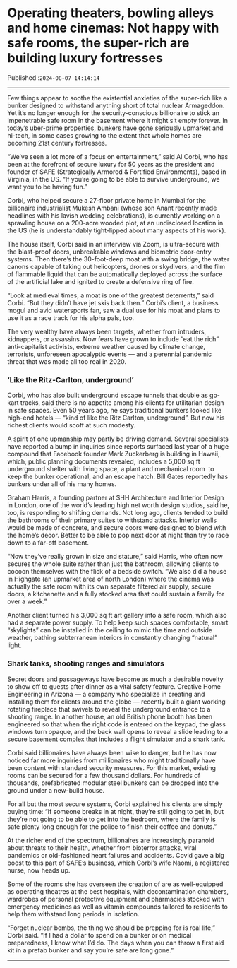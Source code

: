 # Operating theaters, bowling alleys and home cinemas: Not happy with safe rooms, the super-rich are building luxury fortresses

Published :`2024-08-07 14:14:14`

---

Few things appear to soothe the existential anxieties of the super-rich like a bunker designed to withstand anything short of total nuclear Armageddon. Yet it’s no longer enough for the security-conscious billionaire to stick an impenetrable safe room in the basement where it might sit empty forever. In today’s uber-prime properties, bunkers have gone seriously upmarket and hi-tech, in some cases growing to the extent that whole homes are becoming 21st century fortresses.

“We’ve seen a lot more of a focus on entertainment,” said Al Corbi, who has been at the forefront of secure luxury for 50 years as the president and founder of SAFE (Strategically Armored & Fortified Environments), based in Virginia, in the US. “If you’re going to be able to survive underground, we want you to be having fun.”

Corbi, who helped secure a 27-floor private home in Mumbai for the billionaire industrialist Mukesh Ambani (whose son Anant recently made headlines with his lavish wedding celebrations), is currently working on a sprawling house on a 200-acre wooded plot, at an undisclosed location in the US (he is understandably tight-lipped about many aspects of his work).

The house itself, Corbi said in an interview via Zoom, is ultra-secure with the blast-proof doors, unbreakable windows and biometric door-entry systems. Then there’s the 30-foot-deep moat with a swing bridge, the water canons capable of taking out helicopters, drones or skydivers, and the film of flammable liquid that can be automatically deployed across the surface of the artificial lake and ignited to create a defensive ring of fire.

“Look at medieval times, a moat is one of the greatest deterrents,” said Corbi. “But they didn’t have jet skis back then.” Corbi’s client, a business mogul and avid watersports fan, saw a dual use for his moat and plans to use it as a race track for his alpha pals, too.

The very wealthy have always been targets, whether from intruders, kidnappers, or assassins. Now fears have grown to include “eat the rich” anti-capitalist activists, extreme weather caused by climate change, terrorists, unforeseen apocalyptic events — and a perennial pandemic threat that was made all too real in 2020.

### ‘Like the Ritz-Carlton, underground’

Corbi, who has also built underground escape tunnels that double as go-kart tracks, said there is no appetite among his clients for utilitarian design in safe spaces. Even 50 years ago, he says traditional bunkers looked like high-end hotels — “kind of like the Ritz Carlton, underground”. But now his richest clients would scoff at such modesty.

A spirit of one upmanship may partly be driving demand. Several specialists have reported a bump in inquiries since reports surfaced last year of a huge compound that Facebook founder Mark Zuckerberg is building in Hawaii, which, public planning documents revealed, includes a 5,000 sq ft underground shelter with living space, a plant and mechanical room  to keep the bunker operational, and an escape hatch. Bill Gates reportedly has bunkers under all of his many homes.

Graham Harris, a founding partner at SHH Architecture and Interior Design in London, one of the world’s leading high net worth design studios, said he, too, is responding to shifting demands. Not long ago, clients tended to build the bathrooms of their primary suites to withstand attacks. Interior walls would be made of concrete, and secure doors were designed to blend with the home’s decor. Better to be able to pop next door at night than try to race down to a far-off basement.

“Now they’ve really grown in size and stature,” said Harris, who often now secures the whole suite rather than just the bathroom, allowing clients to cocoon themselves with the flick of a bedside switch. “We also did a house in Highgate (an upmarket area of north London) where the cinema was actually the safe room with its own separate filtered air supply, secure doors, a kitchenette and a fully stocked area that could sustain a family for over a week.”

Another client turned his 3,000 sq ft art gallery into a safe room, which also had a separate power supply. To help keep such spaces comfortable, smart “skylights” can be installed in the ceiling to mimic the time and outside weather, bathing subterranean interiors in constantly changing “natural” light.

### Shark tanks, shooting ranges and simulators

Secret doors and passageways have become as much a desirable novelty to show off to guests after dinner as a vital safety feature. Creative Home Engineering in Arizona — a company who specialize in creating and installing them for clients around the globe  — recently built a giant working rotating fireplace that swivels to reveal the underground entrance to a shooting range. In another house, an old British phone booth has been engineered so that when the right code is entered on the keypad, the glass windows turn opaque, and the back wall opens to reveal a slide leading to a secure basement complex that includes a flight simulator and a shark tank.

Corbi said billionaires have always been wise to danger, but he has now noticed far more inquiries from millionaires who might traditionally have been content with standard security measures. For this market, existing rooms can be secured for a few thousand dollars. For hundreds of thousands, prefabricated modular steel bunkers can be dropped into the ground under a new-build house.

For all but the most secure systems, Corbi explained his clients are simply buying time: “If someone breaks in at night, they’re still going to get in, but they’re not going to be able to get into the bedroom, where the family is safe plenty long enough for the police to finish their coffee and donuts.”

At the richer end of the spectrum, billionaires are increasingly paranoid about threats to their health, whether from bioterror attacks, viral pandemics or old-fashioned heart failures and accidents. Covid gave a big boost to this part of SAFE’s business, which Corbi’s wife Naomi, a registered nurse, now heads up.

Some of the rooms she has overseen the creation of are as well-equipped as operating theatres at the best hospitals, with decontamination chambers, wardrobes of personal protective equipment and pharmacies stocked with emergency medicines as well as vitamin compounds tailored to residents to help them withstand long periods in isolation.

“Forget nuclear bombs, the thing we should be prepping for is real life,” Corbi said. “If I had a dollar to spend on a bunker or on medical preparedness, I know what I’d do. The days when you can throw a first aid kit in a prefab bunker and say you’re safe are long gone.”

---

